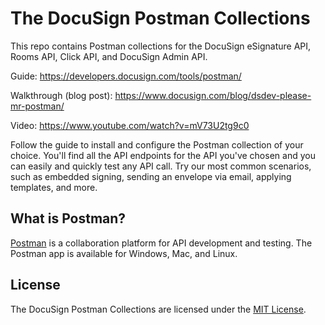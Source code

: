 # The DocuSign Postman Collections

This repo contains Postman collections for the DocuSign eSignature API, Rooms API, Click API, and DocuSign Admin API. 

Guide: https://developers.docusign.com/tools/postman/

Walkthrough (blog post): https://www.docusign.com/blog/dsdev-please-mr-postman/ 

Video: https://www.youtube.com/watch?v=mV73U2tg9c0

Follow the guide to install and configure the Postman collection of your choice. You'll find all the API endpoints for the API you've chosen and you can easily and quickly test any API call. Try our most common scenarios, such as embedded signing, sending an envelope via email, applying templates, and more. 

## What is Postman? 

[Postman](https://www.getpostman.com/) is a collaboration platform for API development and testing. The Postman app is available for Windows, Mac, and Linux.  

## License 

The DocuSign Postman Collections are licensed under the [MIT License](LICENSE).
